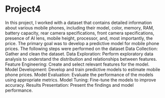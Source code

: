 # Project4
In this project, I worked with a dataset that contains detailed information about various mobile phones, including their model, color, memory, RAM, battery capacity, rear camera specifications, front camera specifications, presence of AI lens, mobile height, processor, and, most importantly, the price. The primary goal was to develop a predictive model for mobile phone prices.
The following steps were performed on the dataset
Data Collection: Gather and clean the dataset.
Data Exploration: Perform exploratory data analysis to understand the distribution and relationships between features.
Feature Engineering: Create and select relevant features for the model.
Model Development: Develop and train predictive models to estimate mobile phone prices.
Model Evaluation: Evaluate the performance of the models using appropriate metrics.
Model Tuning: Fine-tune the models to improve accuracy.
Results Presentation: Present the findings and model performance.

